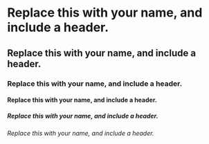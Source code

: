 # Replace this with your name, and include a header.
## Replace this with your name, and include a header. 
### Replace this with your name, and include a header.
#### Replace this with your name, and include a header.
##### Replace this with your name, and include a header.
######  Replace this with your name, and include a header.
